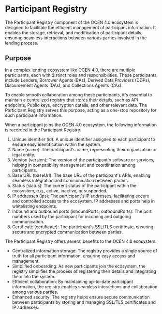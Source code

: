 # Participant Registry
The Participant Registry component of the OCEN 4.0 ecosystem is designed to facilitate the efficient management of participant information. It enables the storage, retrieval, and modification of participant details, ensuring seamless interactions between various parties involved in the lending process.

## Purpose
In a complex lending ecosystem like OCEN 4.0, there are multiple participants, each with distinct roles and responsibilities. These participants include Lenders, Borrower Agents (BAs), Derived Data Providers (DDPs), Disbursement Agents (DAs), and Collections Agents (CAs).

To enable smooth collaboration among these participants, it's essential to maintain a centralized registry that stores their details, such as API endpoints, Public keys, encryption details, and other relevant data. The Participant Registry serves this purpose, acting as a one-stop repository for such participant information.

When a participant joins the OCEN 4.0 ecosystem, the following information is recorded in the Participant Registry:

1. Unique identifier (id): A unique identifier assigned to each participant to ensure easy identification within the system.
2. Name (name): The participant's name, representing their organization or legal entity.
3. Version (version): The version of the participant's software or services, helping in compatibility management and coordination among participants.
4. Base URL (baseUrl): The base URL of the participant's APIs, enabling seamless integration and communication between parties.
5. Status (status): The current status of the participant within the ecosystem, e.g., active, inactive, or suspended.
6. IP addresses (ips): The participant's IP addresses, facilitating secure and controlled access to the ecosystem. IP addresses and ports help in whitelisting endpoints.
7. Inbound and outbound ports (inboundPorts, outboundPorts): The port numbers used by the participant for incoming and outgoing communication.
8. Certificate (certificate): The participant's SSL/TLS certificate, ensuring secure and encrypted communication between parties.

The Participant Registry offers several benefits to the OCEN 4.0 ecosystem:

- Centralized information storage: The registry provides a single source of truth for all participant information, ensuring easy access and management.
- Simplified onboarding: As new participants join the ecosystem, the registry simplifies the process of registering their details and integrating them into the system.
- Efficient collaboration: By maintaining up-to-date participant information, the registry enables seamless interactions and collaboration among various parties.
- Enhanced security: The registry helps ensure secure communication between participants by storing and managing SSL/TLS certificates and IP addresses.